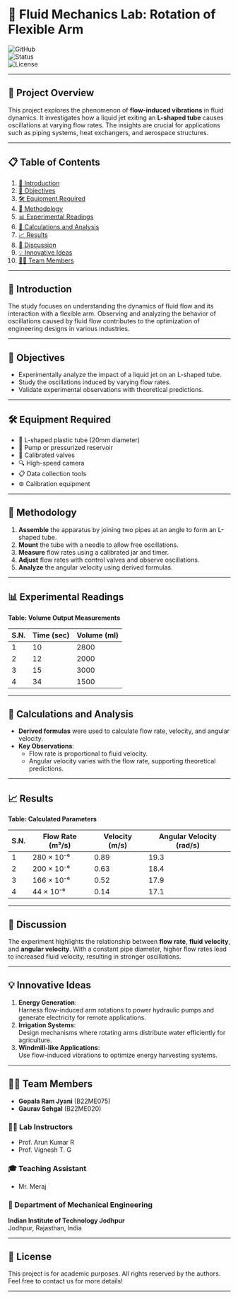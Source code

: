 # 🚀 Fluid Mechanics Lab: Rotation of Flexible Arm

![GitHub](https://img.shields.io/badge/Project-Fluid%20Mechanics%20Lab-blue)  
![Status](https://img.shields.io/badge/Status-Completed-brightgreen)  
![License](https://img.shields.io/badge/License-Academic-orange)

---

## 🌟 Project Overview
This project explores the phenomenon of **flow-induced vibrations** in fluid dynamics. It investigates how a liquid jet exiting an **L-shaped tube** causes oscillations at varying flow rates. The insights are crucial for applications such as piping systems, heat exchangers, and aerospace structures.

---

## 📋 Table of Contents
1. [📖 Introduction](#-introduction)
2. [🎯 Objectives](#-objectives)
3. [🛠️ Equipment Required](#️-equipment-required)
4. [🧪 Methodology](#-methodology)
5. [📊 Experimental Readings](#-experimental-readings)
6. [📐 Calculations and Analysis](#-calculations-and-analysis)
7. [📈 Results](#-results)
8. [💬 Discussion](#-discussion)
9. [💡 Innovative Ideas](#-innovative-ideas)
10. [👨‍💻 Team Members](#-team-members)

---

## 📖 Introduction
The study focuses on understanding the dynamics of fluid flow and its interaction with a flexible arm. Observing and analyzing the behavior of oscillations caused by fluid flow contributes to the optimization of engineering designs in various industries.

---

## 🎯 Objectives
- Experimentally analyze the impact of a liquid jet on an L-shaped tube.
- Study the oscillations induced by varying flow rates.
- Validate experimental observations with theoretical predictions.

---

## 🛠️ Equipment Required
- 🧴 L-shaped plastic tube (20mm diameter)  
- 🚰 Pump or pressurized reservoir  
- 🔧 Calibrated valves  
- 🔍 High-speed camera  
- 📋 Data collection tools  
- ⚙️ Calibration equipment  

---

## 🧪 Methodology
1. **Assemble** the apparatus by joining two pipes at an angle to form an L-shaped tube.  
2. **Mount** the tube with a needle to allow free oscillations.  
3. **Measure** flow rates using a calibrated jar and timer.  
4. **Adjust** flow rates with control valves and observe oscillations.  
5. **Analyze** the angular velocity using derived formulas.  

---

## 📊 Experimental Readings
**Table: Volume Output Measurements**

| S.N. | Time (sec) | Volume (ml) |
|------|------------|-------------|
| 1    | 10         | 2800        |
| 2    | 12         | 2000        |
| 3    | 15         | 3000        |
| 4    | 34         | 1500        |

---

## 📐 Calculations and Analysis
- **Derived formulas** were used to calculate flow rate, velocity, and angular velocity.  
- **Key Observations**:  
  - Flow rate is proportional to fluid velocity.  
  - Angular velocity varies with the flow rate, supporting theoretical predictions.

---

## 📈 Results
**Table: Calculated Parameters**

| S.N. | Flow Rate (m³/s) | Velocity (m/s) | Angular Velocity (rad/s) |
|------|------------------|----------------|--------------------------|
| 1    | 280 × 10⁻⁶       | 0.89           | 19.3                     |
| 2    | 200 × 10⁻⁶       | 0.63           | 18.4                     |
| 3    | 166 × 10⁻⁶       | 0.52           | 17.9                     |
| 4    | 44 × 10⁻⁶        | 0.14           | 17.1                     |

---

## 💬 Discussion
The experiment highlights the relationship between **flow rate**, **fluid velocity**, and **angular velocity**. With a constant pipe diameter, higher flow rates lead to increased fluid velocity, resulting in stronger oscillations.

---

## 💡 Innovative Ideas
1. **Energy Generation**:  
   Harness flow-induced arm rotations to power hydraulic pumps and generate electricity for remote applications.
2. **Irrigation Systems**:  
   Design mechanisms where rotating arms distribute water efficiently for agriculture.  
3. **Windmill-like Applications**:  
   Use flow-induced vibrations to optimize energy harvesting systems.

---

## 👨‍💻 Team Members
- **Gopala Ram Jyani** (B22ME075)  
- **Gaurav Sehgal** (B22ME020)  

### 🧑‍🏫 Lab Instructors
- Prof. Arun Kumar R  
- Prof. Vignesh T. G  

### 🎓 Teaching Assistant
- Mr. Meraj  

### 📍 Department of Mechanical Engineering  
**Indian Institute of Technology Jodhpur**  
Jodhpur, Rajasthan, India  

---

## 📝 License
This project is for academic purposes. All rights reserved by the authors.  
Feel free to contact us for more details!

---

